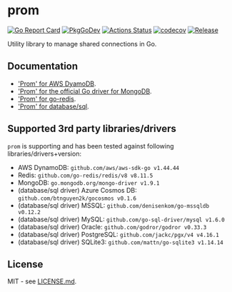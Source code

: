 # prom

[![Go Report Card](https://goreportcard.com/badge/github.com/btnguyen2k/prom)](https://goreportcard.com/report/github.com/btnguyen2k/prom)
[![PkgGoDev](https://pkg.go.dev/badge/github.com/btnguyen2k/prom)](https://pkg.go.dev/github.com/btnguyen2k/prom)
[![Actions Status](https://github.com/btnguyen2k/prom/workflows/prom/badge.svg)](https://github.com/btnguyen2k/prom/actions)
[![codecov](https://codecov.io/gh/btnguyen2k/prom/branch/master/graph/badge.svg?token=EBTGTZMSUV)](https://codecov.io/gh/btnguyen2k/prom)
[![Release](https://img.shields.io/github/release/btnguyen2k/prom.svg?style=flat-square)](RELEASE-NOTES.md)

Utility library to manage shared connections in Go.

## Documentation

- ['Prom' for AWS DyamoDB](aws-dynamodb.md).
- ['Prom' for the official Go driver for MongoDB](mongo.md).
- ['Prom' for go-redis](go-redis.md).
- ['Prom' for database/sql](sql.md).

## Supported 3rd party libraries/drivers

`prom` is supporting and has been tested against following libraries/drivers+version:

- AWS DynamoDB: `github.com/aws/aws-sdk-go v1.44.44`
- Redis: `github.com/go-redis/redis/v8 v8.11.5`
- MongoDB: `go.mongodb.org/mongo-driver v1.9.1`
- (database/sql driver) Azure Cosmos DB: `github.com/btnguyen2k/gocosmos v0.1.6`
- (database/sql driver) MSSQL: `github.com/denisenkom/go-mssqldb v0.12.2`
- (database/sql driver) MySQL: `github.com/go-sql-driver/mysql v1.6.0`
- (database/sql driver) Oracle: `github.com/godror/godror v0.33.3`
- (database/sql driver) PostgreSQL: `github.com/jackc/pgx/v4 v4.16.1`
- (database/sql driver) SQLite3: `github.com/mattn/go-sqlite3 v1.14.14`

## License

MIT - see [LICENSE.md](LICENSE.md).
